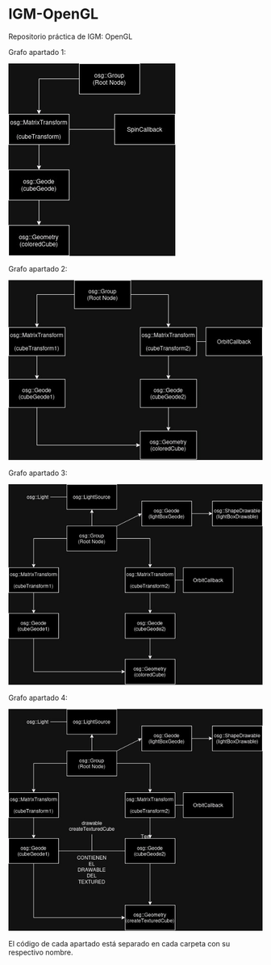 # IGM-OpenGL
Repositorio práctica de IGM: OpenGL

Grafo apartado 1:

![Grafo apartado 1](https://github.com/joelsanchezruas/IGM-OpenGL/blob/main/APARTADO%201/Apartado1.jpg)


Grafo apartado 2:

![Grafo apartado 2](https://github.com/joelsanchezruas/IGM-OpenGL/blob/main/APARTADO%202/Apartado2.jpg)


Grafo apartado 3:

![Grafo apartado 3](https://github.com/joelsanchezruas/IGM-OpenGL/blob/main/APARTADO%203/Apartado3.jpg)


Grafo apartado 4:

![Grafo apartado 4](https://github.com/joelsanchezruas/IGM-OpenGL/blob/main/APARTADO%204/Apartado4.jpg)

El código de cada apartado está separado en cada carpeta con su respectivo nombre.
